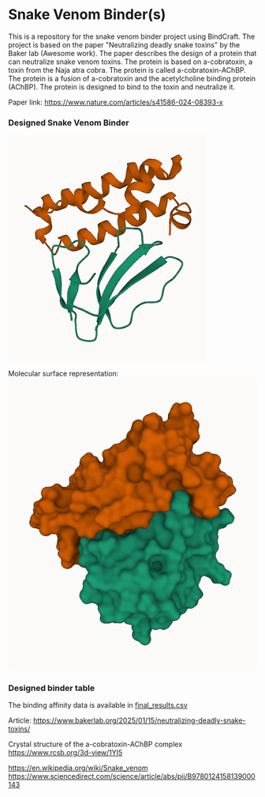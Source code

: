 # Snake Venom Binder(s)

This is a repository for the snake venom binder project using BindCraft. The project is based on the paper "Neutralizing deadly snake toxins" by the Baker lab (Awesome work). The paper describes the design of a protein that can neutralize snake venom toxins. The protein is based on a-cobratoxin, a toxin from the Naja atra cobra. The protein is called a-cobratoxin-AChBP. The protein is a fusion of a-cobratoxin and the acetylcholine binding protein (AChBP). The protein is designed to bind to the toxin and neutralize it.

Paper link:
https://www.nature.com/articles/s41586-024-08393-x

### Designed Snake Venom Binder

![Snake Venom - Binder Complex ](./others/images/5nq4_l84_s3585_mpnn4_model2_cartoon.png)

Molecular surface representation:
![Snake Venom - Binder Complex 2](./others/images/5nq4_l84_s3585_mpnn4_model2.png)

### Designed binder table

The binding affinity data is available in [final_results.csv](./final_results.csv)

Article:
https://www.bakerlab.org/2025/01/15/neutralizing-deadly-snake-toxins/

Crystal structure of the a-cobratoxin-AChBP complex
https://www.rcsb.org/3d-view/1YI5

https://en.wikipedia.org/wiki/Snake_venom
https://www.sciencedirect.com/science/article/abs/pii/B9780124158139000143
